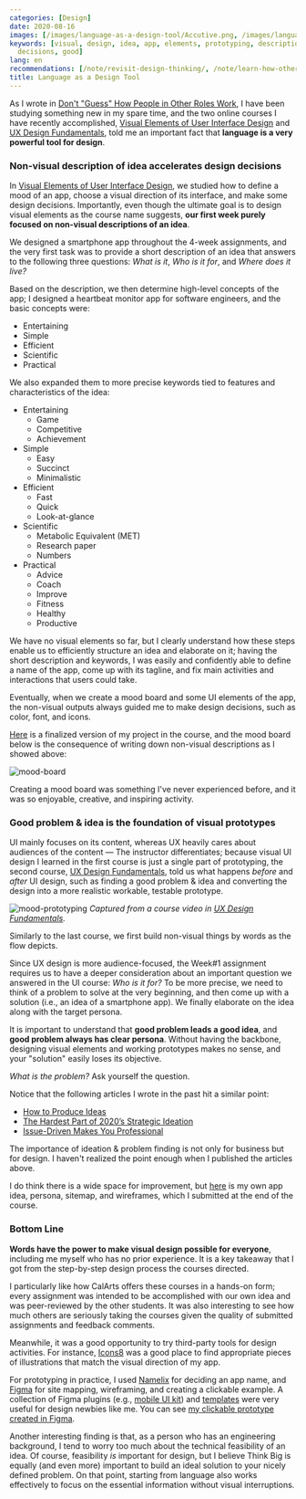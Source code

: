 ```yaml
---
categories: [Design]
date: 2020-08-16
images: [/images/language-as-a-design-tool/Accutive.png, /images/language-as-a-design-tool/prototyping.png]
keywords: [visual, design, idea, app, elements, prototyping, description, problem,
  decisions, good]
lang: en
recommendations: [/note/revisit-design-thinking/, /note/learn-how-others-work/, /note/technique-producing-ideas/]
title: Language as a Design Tool
---
```


As I wrote in [Don't "Guess" How People in Other Roles Work](/note/learn-how-others-work), I have been studying something new in my spare time, and the two online courses I have recently accomplished, [Visual Elements of User Interface Design](https://www.coursera.org/account/accomplishments/records/HTGE68UHM2EV) and [UX Design Fundamentals](https://www.coursera.org/account/accomplishments/records/BWEHMF323U93), told me an important fact that **language is a very powerful tool for design**.

### Non-visual description of idea accelerates design decisions

In [Visual Elements of User Interface Design](https://www.coursera.org/learn/visual-elements-user-interface-design), we studied how to define a mood of an app, choose a visual direction of its interface, and make some design decisions. Importantly, even though the ultimate goal is to design visual elements as the course name suggests, **our first week purely focused on non-visual descriptions of an idea**.

We designed a smartphone app throughout the 4-week assignments, and the very first task was to provide a short description of an idea that answers to the following three questions: *What is it*, *Who is it for*, and *Where does it live?* 

Based on the description, we then determine high-level concepts of the app; I designed a heartbeat monitor app for software engineers, and the basic concepts were:

- Entertaining
- Simple
- Efficient
- Scientific
- Practical

We also expanded them to more precise keywords tied to features and characteristics of the idea:

- Entertaining
    - Game
    - Competitive
    - Achievement
- Simple
    - Easy
    - Succinct
    - Minimalistic
- Efficient
    - Fast
    - Quick
    - Look-at-glance 
- Scientific
    - Metabolic Equivalent (MET)
    - Research paper
    - Numbers
- Practical
    - Advice
    - Coach
    - Improve
    - Fitness
    - Healthy
    - Productive

We have no visual elements so far, but I clearly understand how these steps enable us to efficiently structure an idea and elaborate on it; having the short description and keywords, I was easily and confidently able to define a name of the app, come up with its tagline, and fix main activities and interactions that users could take.

Eventually, when we create a mood board and some UI elements of the app, the non-visual outputs always guided me to make design decisions, such as color, font, and icons.

[Here](https://coursera-assessments.s3.amazonaws.com/assessments/1596526188470/f2965ab0-c056-4310-8d8c-db0c6c4d0996/Accutive.pdf) is a finalized version of my project in the course, and the mood board below is the consequence of writing down non-visual descriptions as I showed above:

![mood-board](/images/language-as-a-design-tool/Accutive.png)

Creating a mood board was something I've never experienced before, and it was so enjoyable, creative, and inspiring activity.

### Good problem & idea is the foundation of visual prototypes

UI mainly focuses on its content, whereas UX heavily cares about audiences of the content &mdash; The instructor differentiates; because visual UI design I learned in the first course is just a single part of prototyping, the second course, [UX Design Fundamentals](https://www.coursera.org/learn/ux-design-fundamentals), told us what happens *before* and *after* UI design, such as finding a good problem & idea and converting the design into a more realistic workable, testable prototype.

![mood-prototyping](/images/language-as-a-design-tool/prototyping.png) *Captured from a course video in [UX Design Fundamentals](https://www.coursera.org/learn/ux-design-fundamentals).*

Similarly to the last course, we first build non-visual things by words as the flow depicts.

Since UX design is more audience-focused, the Week#1 assignment requires us to have a deeper consideration about an important question we answered in the UI course: *Who is it for?* To be more precise, we need to think of a problem to solve at the very beginning, and then come up with a solution (i.e., an idea of a smartphone app). We finally elaborate on the idea along with the target persona.

It is important to understand that **good problem leads a good idea**, and **good problem always has clear persona**. Without having the backbone, designing visual elements and working prototypes makes no sense, and your "solution" easily loses its objective. 

*What is the problem?* Ask yourself the question.

Notice that the following articles I wrote in the past hit a similar point:

- [How to Produce Ideas](/note/technique-producing-ideas/)
- [The Hardest Part of 2020’s Strategic Ideation](/note/fermenting-thoughts/)
- [Issue-Driven Makes You Professional](/note/issue-driven/)

The importance of ideation & problem finding is not only for business but for design. I haven't realized the point enough when I published the articles above.

I do think there is a wide space for improvement, but [here](https://coursera-assessments.s3.amazonaws.com/assessments/1597460536838/c8d570a3-c7e9-4f3f-cdb8-de65044c2b3e/mywalk.pdf) is my own app idea, persona, sitemap, and wireframes, which I submitted at the end of the course.

### Bottom Line

**Words have the power to make visual design possible for everyone**, including me myself who has no prior experience. It is a key takeaway that I got from the step-by-step design process the courses directed.

I particularly like how CalArts offers these courses in a hands-on form; every assignment was intended to be accomplished with our own idea and was peer-reviewed by the other students. It was also interesting to see how much others are seriously taking the courses given the quality of submitted assignments and feedback comments.

Meanwhile, it was a good opportunity to try third-party tools for design activities. For instance, [Icons8](https://icons8.com/illustrations) was a good place to find appropriate pieces of illustrations that match the visual direction of my app. 

For prototyping in practice, I used [Namelix](https://namelix.com/) for deciding an app name, and [Figma](https://www.figma.com/) for site mapping, wireframing, and creating a clickable example. A collection of Figma plugins (e.g., [mobile UI kit](https://www.figma.com/community/file/836596421863073964)) and [templates](https://www.figma.com/templates/) were very useful for design newbies like me. You can see [my clickable prototype created in Figma](https://www.figma.com/proto/W09E52ZHWrSJexMnC4ozIr/mywalk?node-id=12%3A730&scaling=min-zoom).

Another interesting finding is that, as a person who has an engineering background, I tend to worry too much about the technical feasibility of an idea. Of course, feasibility *is* important for design, but I believe Think Big is equally (and even more) important to build an ideal solution to your nicely defined problem. On that point, starting from language also works effectively to focus on the essential information without visual interruptions.